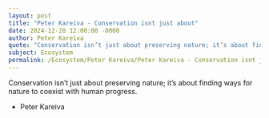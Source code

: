```yaml
---
layout: post
title: "Peter Kareiva - Conservation isnt just about"
date: 2024-12-28 12:00:00 -0000
author: Peter Kareiva
quote: "Conservation isn’t just about preserving nature; it’s about finding ways for nature to coexist with human progress."
subject: Ecosystem
permalink: /Ecosystem/Peter Kareiva/Peter Kareiva - Conservation isnt just about
---
```


Conservation isn’t just about preserving nature; it’s about finding ways for nature to coexist with human progress.

- Peter Kareiva
